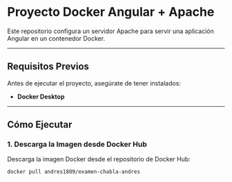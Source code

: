 # Proyecto Docker Angular + Apache

Este repositorio configura un servidor Apache para servir una aplicación Angular en un contenedor Docker.

---

## **Requisitos Previos**
Antes de ejecutar el proyecto, asegúrate de tener instalados:
- **Docker Desktop**

---

## **Cómo Ejecutar**

### **1. Descarga la Imagen desde Docker Hub**
Descarga la imagen Docker desde el repositorio de Docker Hub:
```bash
docker pull andres1809/examen-chabla-andres
